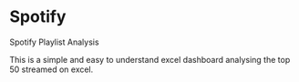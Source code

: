 # Spotify
Spotify Playlist Analysis

This is a simple and easy to understand excel dashboard analysing the top 50 streamed on excel.

